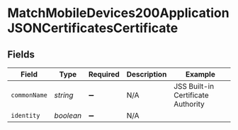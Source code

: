 # MatchMobileDevices200ApplicationJSONCertificatesCertificate


## Fields

| Field                              | Type                               | Required                           | Description                        | Example                            |
| ---------------------------------- | ---------------------------------- | ---------------------------------- | ---------------------------------- | ---------------------------------- |
| `commonName`                       | *string*                           | :heavy_minus_sign:                 | N/A                                | JSS Built-in Certificate Authority |
| `identity`                         | *boolean*                          | :heavy_minus_sign:                 | N/A                                |                                    |